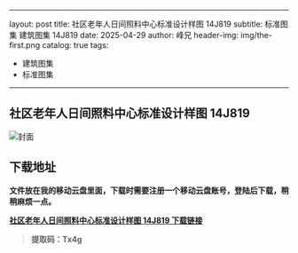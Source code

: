 ﻿
---
layout:     post
title:      社区老年人日间照料中心标准设计样图 14J819
subtitle:   标准图集 建筑图集 	14J819
date:       2025-04-29
author:     峰兄
header-img: img/the-first.png
catalog: true
tags:
- 建筑图集
- 标准图集
---
## 社区老年人日间照料中心标准设计样图 14J819
![封面](https://pic1.imgdb.cn/item/680f206d58cb8da5c8d1c880.jpg)

## 下载地址 ##
**文件放在我的移动云盘里面，下载时需要注册一个移动云盘账号，登陆后下载，稍稍麻烦一点。**  
  
[**社区老年人日间照料中心标准设计样图 14J819 下载链接**](https://caiyun.139.com/m/i?105Cq7nzb53uB)

> **提取码：Tx4g**
